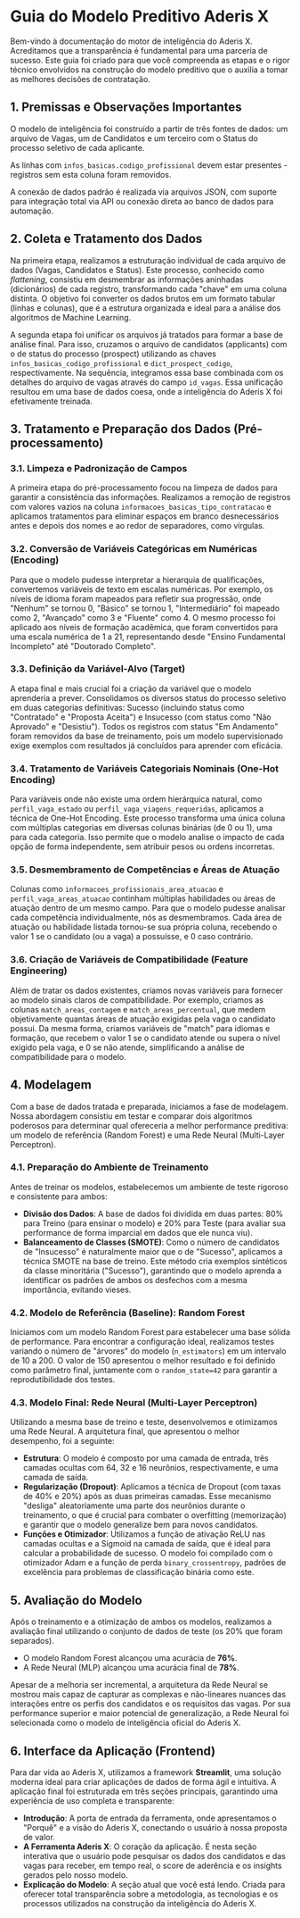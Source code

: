 # Guia do Modelo Preditivo Aderis X

Bem-vindo à documentação do motor de inteligência do Aderis X. Acreditamos que a transparência é fundamental para uma parceria de sucesso. Este guia foi criado para que você compreenda as etapas e o rigor técnico envolvidos na construção do modelo preditivo que o auxilia a tomar as melhores decisões de contratação.

## 1. Premissas e Observações Importantes

O modelo de inteligência foi construído a partir de três fontes de dados: um arquivo de Vagas, um de Candidatos e um terceiro com o Status do processo seletivo de cada aplicante.

As linhas com `infos_basicas.codigo_profissional` devem estar presentes - registros sem esta coluna foram removidos.

A conexão de dados padrão é realizada via arquivos JSON, com suporte para integração total via API ou conexão direta ao banco de dados para automação.

## 2. Coleta e Tratamento dos Dados

Na primeira etapa, realizamos a estruturação individual de cada arquivo de dados (Vagas, Candidatos e Status). Este processo, conhecido como *flattening*, consistiu em desmembrar as informações aninhadas (dicionários) de cada registro, transformando cada "chave" em uma coluna distinta. O objetivo foi converter os dados brutos em um formato tabular (linhas e colunas), que é a estrutura organizada e ideal para a análise dos algoritmos de Machine Learning.

A segunda etapa foi unificar os arquivos já tratados para formar a base de análise final. Para isso, cruzamos o arquivo de candidatos (applicants) com o de status do processo (prospect) utilizando as chaves `infos_basicas_codigo_profissional` e `dict_prospect_codigo`, respectivamente. Na sequência, integramos essa base combinada com os detalhes do arquivo de vagas através do campo `id_vagas`. Essa unificação resultou em uma base de dados coesa, onde a inteligência do Aderis X foi efetivamente treinada.

## 3. Tratamento e Preparação dos Dados (Pré-processamento)

### 3.1. Limpeza e Padronização de Campos

A primeira etapa do pré-processamento focou na limpeza de dados para garantir a consistência das informações. Realizamos a remoção de registros com valores vazios na coluna `informacoes_basicas_tipo_contratacao` e aplicamos tratamentos para eliminar espaços em branco desnecessários antes e depois dos nomes e ao redor de separadores, como vírgulas.

### 3.2. Conversão de Variáveis Categóricas em Numéricas (Encoding)

Para que o modelo pudesse interpretar a hierarquia de qualificações, convertemos variáveis de texto em escalas numéricas. Por exemplo, os níveis de idioma foram mapeados para refletir sua progressão, onde "Nenhum" se tornou 0, "Básico" se tornou 1, "Intermediário" foi mapeado como 2, "Avançado" como 3 e "Fluente" como 4. O mesmo processo foi aplicado aos níveis de formação acadêmica, que foram convertidos para uma escala numérica de 1 a 21, representando desde "Ensino Fundamental Incompleto" até "Doutorado Completo".

### 3.3. Definição da Variável-Alvo (Target)

A etapa final e mais crucial foi a criação da variável que o modelo aprenderia a prever. Consolidamos os diversos status do processo seletivo em duas categorias definitivas: Sucesso (incluindo status como "Contratado" e "Proposta Aceita") e Insucesso (com status como "Não Aprovado" e "Desistiu"). Todos os registros com status "Em Andamento" foram removidos da base de treinamento, pois um modelo supervisionado exige exemplos com resultados já concluídos para aprender com eficácia.

### 3.4. Tratamento de Variáveis Categoriais Nominais (One-Hot Encoding)

Para variáveis onde não existe uma ordem hierárquica natural, como `perfil_vaga_estado` ou `perfil_vaga_viagens_requeridas`, aplicamos a técnica de One-Hot Encoding. Este processo transforma uma única coluna com múltiplas categorias em diversas colunas binárias (de 0 ou 1), uma para cada categoria. Isso permite que o modelo analise o impacto de cada opção de forma independente, sem atribuir pesos ou ordens incorretas.

### 3.5. Desmembramento de Competências e Áreas de Atuação

Colunas como `informacoes_profissionais_area_atuacao` e `perfil_vaga_areas_atuacao` continham múltiplas habilidades ou áreas de atuação dentro de um mesmo campo. Para que o modelo pudesse analisar cada competência individualmente, nós as desmembramos. Cada área de atuação ou habilidade listada tornou-se sua própria coluna, recebendo o valor 1 se o candidato (ou a vaga) a possuísse, e 0 caso contrário.

### 3.6. Criação de Variáveis de Compatibilidade (Feature Engineering)

Além de tratar os dados existentes, criamos novas variáveis para fornecer ao modelo sinais claros de compatibilidade. Por exemplo, criamos as colunas `match_areas_contagem` e `match_areas_percentual`, que medem objetivamente quantas áreas de atuação exigidas pela vaga o candidato possui. Da mesma forma, criamos variáveis de "match" para idiomas e formação, que recebem o valor 1 se o candidato atende ou supera o nível exigido pela vaga, e 0 se não atende, simplificando a análise de compatibilidade para o modelo.

## 4. Modelagem

Com a base de dados tratada e preparada, iniciamos a fase de modelagem. Nossa abordagem consistiu em testar e comparar dois algoritmos poderosos para determinar qual ofereceria a melhor performance preditiva: um modelo de referência (Random Forest) e uma Rede Neural (Multi-Layer Perceptron).

### 4.1. Preparação do Ambiente de Treinamento

Antes de treinar os modelos, estabelecemos um ambiente de teste rigoroso e consistente para ambos:

- **Divisão dos Dados**: A base de dados foi dividida em duas partes: 80% para Treino (para ensinar o modelo) e 20% para Teste (para avaliar sua performance de forma imparcial em dados que ele nunca viu).
- **Balanceamento de Classes (SMOTE)**: Como o número de candidatos de "Insucesso" é naturalmente maior que o de "Sucesso", aplicamos a técnica SMOTE na base de treino. Este método cria exemplos sintéticos da classe minoritária ("Sucesso"), garantindo que o modelo aprenda a identificar os padrões de ambos os desfechos com a mesma importância, evitando vieses.

### 4.2. Modelo de Referência (Baseline): Random Forest

Iniciamos com um modelo Random Forest para estabelecer uma base sólida de performance. Para encontrar a configuração ideal, realizamos testes variando o número de "árvores" do modelo (`n_estimators`) em um intervalo de 10 a 200. O valor de 150 apresentou o melhor resultado e foi definido como parâmetro final, juntamente com o `random_state=42` para garantir a reprodutibilidade dos testes.

### 4.3. Modelo Final: Rede Neural (Multi-Layer Perceptron)

Utilizando a mesma base de treino e teste, desenvolvemos e otimizamos uma Rede Neural. A arquitetura final, que apresentou o melhor desempenho, foi a seguinte:

- **Estrutura**: O modelo é composto por uma camada de entrada, três camadas ocultas com 64, 32 e 16 neurônios, respectivamente, e uma camada de saída.
- **Regularização (Dropout)**: Aplicamos a técnica de Dropout (com taxas de 40% e 20%) após as duas primeiras camadas. Esse mecanismo "desliga" aleatoriamente uma parte dos neurônios durante o treinamento, o que é crucial para combater o overfitting (memorização) e garantir que o modelo generalize bem para novos candidatos.
- **Funções e Otimizador**: Utilizamos a função de ativação ReLU nas camadas ocultas e a Sigmoid na camada de saída, que é ideal para calcular a probabilidade de sucesso. O modelo foi compilado com o otimizador Adam e a função de perda `binary_crossentropy`, padrões de excelência para problemas de classificação binária como este.

## 5. Avaliação do Modelo

Após o treinamento e a otimização de ambos os modelos, realizamos a avaliação final utilizando o conjunto de dados de teste (os 20% que foram separados).

- O modelo Random Forest alcançou uma acurácia de **76%**.
- A Rede Neural (MLP) alcançou uma acurácia final de **78%**.

Apesar de a melhoria ser incremental, a arquitetura da Rede Neural se mostrou mais capaz de capturar as complexas e não-lineares nuances das interações entre os perfis dos candidatos e os requisitos das vagas. Por sua performance superior e maior potencial de generalização, a Rede Neural foi selecionada como o modelo de inteligência oficial do Aderis X.

## 6. Interface da Aplicação (Frontend)

Para dar vida ao Aderis X, utilizamos a framework **Streamlit**, uma solução moderna ideal para criar aplicações de dados de forma ágil e intuitiva. A aplicação final foi estruturada em três seções principais, garantindo uma experiência de uso completa e transparente:

- **Introdução**: A porta de entrada da ferramenta, onde apresentamos o "Porquê" e a visão do Aderis X, conectando o usuário à nossa proposta de valor.
- **A Ferramenta Aderis X**: O coração da aplicação. É nesta seção interativa que o usuário pode pesquisar os dados dos candidatos e das vagas para receber, em tempo real, o score de aderência e os insights gerados pelo nosso modelo.
- **Explicação do Modelo**: A seção atual que você está lendo. Criada para oferecer total transparência sobre a metodologia, as tecnologias e os processos utilizados na construção da inteligência do Aderis X.
